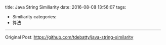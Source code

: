 title: Java String Similiarity
date: 2016-08-08 13:56:07
tags:
- Similiarity
categories:
- 算法
---

Original Post: <https://github.com/tdebatty/java-string-similarity>

